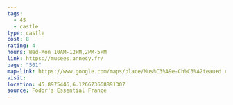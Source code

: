 ```yaml
---
tags:
  - 4S
  - castle
type: castle
cost: 8
rating: 4
hours: Wed-Mon 10AM-12PM,2PM-5PM
link: https://musees.annecy.fr/
page: "501"
map-link: https://www.google.com/maps/place/Mus%C3%A9e-Ch%C3%A2teau+d'Annecy/@45.8975852,6.124603,17.75z/data=!4m15!1m8!3m7!1s0x478b8ffbc74db4e5:0x7d248e19c03c994e!2sMus%C3%A9e-Ch%C3%A2teau+d'Annecy!8m2!3d45.8976771!4d6.1260827!10e2!16s%2Fm%2F027tlp1!3m5!1s0x478b8ffbc74db4e5:0x7d248e19c03c994e!8m2!3d45.8976771!4d6.1260827!16s%2Fm%2F027tlp1?entry=ttu&g_ep=EgoyMDI0MTAwMi4xIKXMDSoASAFQAw%3D%3D
visit: 
location: 45.8975446,6.126673668891307
source: Fodor's Essential France
---
```


